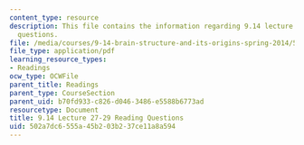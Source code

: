```yaml
---
content_type: resource
description: This file contains the information regarding 9.14 lecture 27-29 reading
  questions.
file: /media/courses/9-14-brain-structure-and-its-origins-spring-2014/502a7dc6555a45b203b237ce11a8a594_MIT9_14S14_Lec27-29ReadQue.pdf
file_type: application/pdf
learning_resource_types:
- Readings
ocw_type: OCWFile
parent_title: Readings
parent_type: CourseSection
parent_uid: b70fd933-c826-d046-3486-e5588b6773ad
resourcetype: Document
title: 9.14 Lecture 27-29 Reading Questions
uid: 502a7dc6-555a-45b2-03b2-37ce11a8a594
---
```

